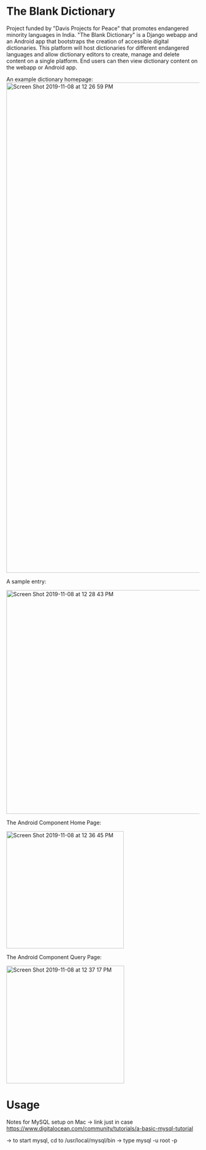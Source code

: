 # The Blank Dictionary
Project funded by "Davis Projects for Peace" that promotes endangered minority languages in India. "The Blank Dictionary" is a Django webapp and an Android app that bootstraps the creation of accessible digital dictionaries. This platform will host dictionaries for different endangered languages and allow dictionary editors to create, manage and delete content on a single platform. End users can then view dictionary content on the webapp or Android app.

An example dictionary homepage:
<img width="1279" alt="Screen Shot 2019-11-08 at 12 26 59 PM" src="https://user-images.githubusercontent.com/21160570/68508377-19e88080-0223-11ea-9b69-b92ccf878ce8.png">




A sample entry:

<img width="584" alt="Screen Shot 2019-11-08 at 12 28 43 PM" src="https://user-images.githubusercontent.com/21160570/68508455-51efc380-0223-11ea-8b37-08aa47e52ed0.png">


The Android Component Home Page:

<img width="306" alt="Screen Shot 2019-11-08 at 12 36 45 PM" src="https://user-images.githubusercontent.com/21160570/68508916-8dd75880-0224-11ea-8331-5f2b0a952cee.png">

The Android Component Query Page:

<img width="307" alt="Screen Shot 2019-11-08 at 12 37 17 PM" src="https://user-images.githubusercontent.com/21160570/68508952-a34c8280-0224-11ea-9695-89d27caa5a26.png">






# Usage
Notes for MySQL setup on Mac
-> link just in case https://www.digitalocean.com/community/tutorials/a-basic-mysql-tutorial

-> to start mysql, cd to /usr/local/mysql/bin
-> type mysql -u root -p
